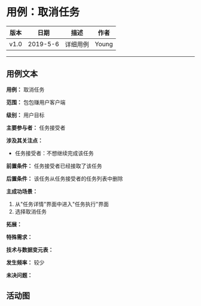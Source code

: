 # 用例：取消任务
| 版本 |   日期    | 描述 |  作者   |
| :--: | :-------: | :--: | :-----: |
| v1.0 | 2019-5-6 | 详细用例 | Young |
---
## 用例文本
**用例：** 取消任务

**范围：** 包包赚用户客户端

**级别：** 用户目标

**主要参与者：** 任务接受者

**涉及其关注点：**

- 任务接受者：不想继续完成该任务

**前置条件：**
任务接受者已经接取了该任务

**后置条件：**
该任务从任务接受者的任务列表中删除

**主成功场景：**
1. 从"任务详情"界面中进入"任务执行"界面
2. 选择取消任务

**拓展：**

**特殊需求：**

**技术与数据变元表：**

**发生频率：** 较少

**未决问题：**

## 活动图